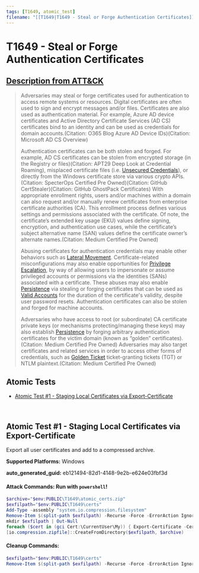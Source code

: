 ```yaml
---
tags: [T1649, atomic_test]
filename: "[[T1649|T1649 - Steal or Forge Authentication Certificates]]"
---
```


# T1649 - Steal or Forge Authentication Certificates
## [Description from ATT&CK](https://attack.mitre.org/techniques/T1649)
<blockquote>Adversaries may steal or forge certificates used for authentication to access remote systems or resources. Digital certificates are often used to sign and encrypt messages and/or files. Certificates are also used as authentication material. For example, Azure AD device certificates and Active Directory Certificate Services (AD CS) certificates bind to an identity and can be used as credentials for domain accounts.(Citation: O365 Blog Azure AD Device IDs)(Citation: Microsoft AD CS Overview)

Authentication certificates can be both stolen and forged. For example, AD CS certificates can be stolen from encrypted storage (in the Registry or files)(Citation: APT29 Deep Look at Credential Roaming), misplaced certificate files (i.e. [Unsecured Credentials](https://attack.mitre.org/techniques/T1552)), or directly from the Windows certificate store via various crypto APIs.(Citation: SpecterOps Certified Pre Owned)(Citation: GitHub CertStealer)(Citation: GitHub GhostPack Certificates) With appropriate enrollment rights, users and/or machines within a domain can also request and/or manually renew certificates from enterprise certificate authorities (CA). This enrollment process defines various settings and permissions associated with the certificate. Of note, the certificate’s extended key usage (EKU) values define signing, encryption, and authentication use cases, while the certificate’s subject alternative name (SAN) values define the certificate owner’s alternate names.(Citation: Medium Certified Pre Owned)

Abusing certificates for authentication credentials may enable other behaviors such as [Lateral Movement](https://attack.mitre.org/tactics/TA0008). Certificate-related misconfigurations may also enable opportunities for [Privilege Escalation](https://attack.mitre.org/tactics/TA0004), by way of allowing users to impersonate or assume privileged accounts or permissions via the identities (SANs) associated with a certificate. These abuses may also enable [Persistence](https://attack.mitre.org/tactics/TA0003) via stealing or forging certificates that can be used as [Valid Accounts](https://attack.mitre.org/techniques/T1078) for the duration of the certificate's validity, despite user password resets. Authentication certificates can also be stolen and forged for machine accounts.

Adversaries who have access to root (or subordinate) CA certificate private keys (or mechanisms protecting/managing these keys) may also establish [Persistence](https://attack.mitre.org/tactics/TA0003) by forging arbitrary authentication certificates for the victim domain (known as “golden” certificates).(Citation: Medium Certified Pre Owned) Adversaries may also target certificates and related services in order to access other forms of credentials, such as [Golden Ticket](https://attack.mitre.org/techniques/T1558/001) ticket-granting tickets (TGT) or NTLM plaintext.(Citation: Medium Certified Pre Owned)</blockquote>

## Atomic Tests

- [Atomic Test #1 - Staging Local Certificates via Export-Certificate](#atomic-test-1---staging-local-certificates-via-export-certificate)


<br/>

## Atomic Test #1 - Staging Local Certificates via Export-Certificate
Export all user certificates and add to a compressed archive.

**Supported Platforms:** Windows


**auto_generated_guid:** eb121494-82d1-4148-9e2b-e624e03fbf3d






#### Attack Commands: Run with `powershell`! 


```powershell
$archive="$env:PUBLIC\T1649\atomic_certs.zip"
$exfilpath="$env:PUBLIC\T1649\certs"
Add-Type -assembly "system.io.compression.filesystem"
Remove-Item $(split-path $exfilpath) -Recurse -Force -ErrorAction Ignore
mkdir $exfilpath | Out-Null
foreach ($cert in (gci Cert:\CurrentUser\My)) { Export-Certificate -Cert $cert -FilePath $exfilpath\$($cert.FriendlyName).cer}
[io.compression.zipfile]::CreateFromDirectory($exfilpath, $archive)
```

#### Cleanup Commands:
```powershell
$exfilpath="$env:PUBLIC\T1649\certs"
Remove-Item $(split-path $exfilpath) -Recurse -Force -ErrorAction Ignore
```





<br/>
